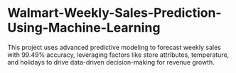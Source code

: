# Walmart-Weekly-Sales-Prediction-Using-Machine-Learning
This project uses advanced predictive modeling to forecast weekly sales with 99.49% accuracy, leveraging factors like store attributes, temperature, and holidays to drive data-driven decision-making for revenue growth.
